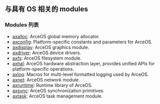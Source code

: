 ## 与具有 OS 相关的 modules


###  Modules  列表

* [axalloc](../modules/axalloc): ArceOS global memory allocator.
* [axconfig](../modules/axconfig): Platform-specific constants and parameters for ArceOS.
* [axdisplay](../modules/axdisplay): ArceOS graphics module.
* [axdriver](../modules/axdriver): ArceOS device drivers.
* [axfs](../modules/axfs): ArceOS filesystem module.
* [axhal](../modules/axhal): ArceOS hardware abstraction layer, provides unified APIs for platform-specific operations.
* [axlog](../modules/axlog): Macros for multi-level formatted logging used by ArceOS.
* [axnet](../modules/axnet): ArceOS network module.
* [axruntime](../modules/axruntime): Runtime library of ArceOS.
* [axsync](../modules/axsync): ArceOS synchronization primitives.
* [axtask](../modules/axtask): ArceOS task management module.
